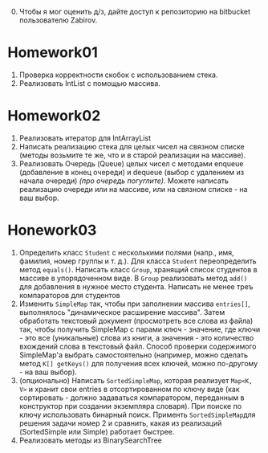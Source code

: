 0. Чтобы я мог оценить д/з, дайте доступ к репозиторию на bitbucket пользователю Zabirov. 

# Homework01

1. Проверка корректности скобок с использованием стека.
2. Реализовать IntList с помощью массива.

# Homework02

1. Реализовать итератор для IntArrayList
2. Написать реализацию стека для целых чисел на связном списке (методы возьмите те же, что и в старой реализации на массиве).
3. Реализовать Очередь (Queue) целых чисел с методами enqueue (добавление в конец очереди)  и dequeue (выбор с удалением из начала очереди) *(про очередь погуглите)*. Можете написать реализацию очереди или на массиве, или на связном списке - на ваш выбор.

# Honework03

1. Определить класс `Student` с несколькими полями (напр., имя, фамилия, номер группы и т. д.). Для класса `Student` переопределить метод `equals()`. Написать класс `Group`, хранящий список студентов в массиве в упорядоченном виде. В `Group` реализовать метод `add()`  для добавления в нужное место студента. Написать не менее треъ компараторов для студентов
2. Изменить `SimpleMap` так, чтобы при заполнении массива `entries[]`, выполнялось "динамическое расширение массива". Затем обработать текстовый документ (просмотреть все слова из файла) так, чтобы получить SimpleMap с парами ключ - значение, где ключи - это все (уникальные) слова из книги, а значения - это количество вхождений слова в текстовый файл. Способ проверки содержимого SimpleMap'а выбрать самостоятельно (например, можно сделать метод `K[] getKeys()` для получения всех ключей, можно по-другому - на ваш выбор).
3. (опционально) Написать `SortedSimpleMap`, которая реализует `Map<K, V>` и хранит свои entries в отсортированном по ключу виде (как сортировать - должно задаваться компаратором, переданным в конструктор при создании экземпляра словаря). При поиске по ключу использовать бинарный поиск. Применть `SortedSimpleMap`для решения задачи номер 2 и сравнить, какая из реализаций (SortedSimple или Simple) работает быстрее.
4. Реализовать методы из BinarySearchTree

